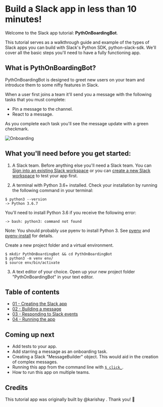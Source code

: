 # Build a Slack app in less than 10 minutes!

Welcome to the Slack app tutorial: **PythOnBoardingBot**.

This tutorial serves as a walkthrough guide and example of the types of Slack apps you can build with Slack's Python SDK, python-slack-sdk. We'll cover all the basic steps you'll need to have a fully functioning app.

## What is PythOnBoardingBot?

PythOnBoardingBot is designed to greet new users on your team and introduce them to some nifty features in Slack.

When a user first joins a team it'll send you a message with the following tasks that you must complete:
- Pin a message to the channel.
- React to a message.

As you complete each task you'll see the message update with a green checkmark.

![Onboarding](https://user-images.githubusercontent.com/3329665/56870674-ab02b300-69c7-11e9-9101-eb823235f3c2.gif)

## What you'll need before you get started:

1. A Slack team.
Before anything else you'll need a Slack team. You can [Sign into an existing Slack workspace](https://get.slack.help/hc/en-us/articles/212681477-Sign-in-to-Slack) or you can [create a new Slack workspace](https://get.slack.help/hc/en-us/articles/206845317-Create-a-Slack-workspace) to test your app first.

2. A terminal with Python 3.6+ installed.
Check your installation by running the following command in your terminal:
```
$ python3 --version
-> Python 3.6.7
```

You'll need to install Python 3.6 if you receive the following error:
```
-> bash: python3: command not found
```

Note: You should probably use pyenv to install Python 3. See [pyenv](https://github.com/pyenv/pyenv#installation) and [pyenv-install](https://github.com/pyenv/pyenv-installer) for details.

Create a new project folder and a virtual environment.
```
$ mkdir PythOnBoardingBot && cd PythOnBoardingBot
$ python3 -m venv env/
$ source env/bin/activate
```

3. A text editor of your choice.
Open up your new project folder "PythOnBoardingBot" in your text editor.

## Table of contents
- [01 - Creating the Slack app](01-creating-the-slack-app.md)
- [02 - Building a message](02-building-a-message.md)
- [03 - Responding to Slack events](03-responding-to-slack-events.md)
- [04 - Running the app](04-running-the-app.md)

## Coming up next
- Add tests to your app.
- Add starring a message as an onboarding task.
- Creating a Slack "MessageBuilder" object. This would aid in the creation of complex messages.
- Running this app from the command line with [`$ click_`](https://click.palletsprojects.com/en/7.x/).
- How to run this app on multiple teams.

## Credits
This tutorial app was originally built by @karishay . Thank you! :bow:
